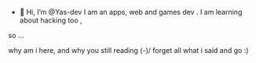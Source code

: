 - 👋 Hi, I’m @Yas-dev
I am an apps, web and games dev .
I am learning about hacking too ,



so ...

why am i here, and why you still reading
              \(*-*)/
forget all what i said and go :)

